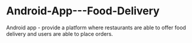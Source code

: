 # Android-App---Food-Delivery
Android app - provide a platform where restaurants are able to offer food delivery and users are able to place orders. 
